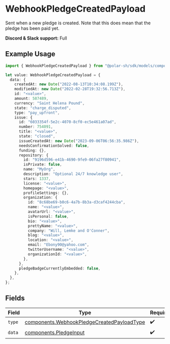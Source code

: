 # WebhookPledgeCreatedPayload

Sent when a new pledge is created. Note that this does mean that the pledge has been paid yet.

**Discord & Slack support:** Full

## Example Usage

```typescript
import { WebhookPledgeCreatedPayload } from "@polar-sh/sdk/models/components";

let value: WebhookPledgeCreatedPayload = {
  data: {
    createdAt: new Date("2022-08-13T10:34:08.199Z"),
    modifiedAt: new Date("2022-02-28T19:32:56.713Z"),
    id: "<value>",
    amount: 587489,
    currency: "Saint Helena Pound",
    state: "charge_disputed",
    type: "pay_upfront",
    issue: {
      id: "6033354f-5e2c-4070-8cf0-ec5e461a07ad",
      number: 754091,
      title: "<value>",
      state: "closed",
      issueCreatedAt: new Date("2023-09-06T06:56:35.986Z"),
      needsConfirmationSolved: false,
      funding: {},
      repository: {
        id: "9196d596-e41b-4690-9fe9-06fa27f80941",
        isPrivate: false,
        name: "MyOrg",
        description: "Optional 24/7 knowledge user",
        stars: 1337,
        license: "<value>",
        homepage: "<value>",
        profileSettings: {},
        organization: {
          id: "8c68be69-b0c6-4a7b-8b3a-d3caf4244cba",
          name: "<value>",
          avatarUrl: "<value>",
          isPersonal: false,
          bio: "<value>",
          prettyName: "<value>",
          company: "Will, Lemke and O'Conner",
          blog: "<value>",
          location: "<value>",
          email: "Ebony90@yahoo.com",
          twitterUsername: "<value>",
          organizationId: "<value>",
        },
      },
      pledgeBadgeCurrentlyEmbedded: false,
    },
  },
};
```

## Fields

| Field                                                                                                    | Type                                                                                                     | Required                                                                                                 | Description                                                                                              |
| -------------------------------------------------------------------------------------------------------- | -------------------------------------------------------------------------------------------------------- | -------------------------------------------------------------------------------------------------------- | -------------------------------------------------------------------------------------------------------- |
| `type`                                                                                                   | [components.WebhookPledgeCreatedPayloadType](../../models/components/webhookpledgecreatedpayloadtype.md) | :heavy_check_mark:                                                                                       | N/A                                                                                                      |
| `data`                                                                                                   | [components.PledgeInput](../../models/components/pledgeinput.md)                                         | :heavy_check_mark:                                                                                       | N/A                                                                                                      |